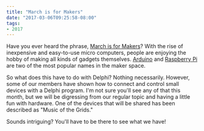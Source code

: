 ```yaml
---
title: "March is for Makers"
date: "2017-03-06T09:25:58-08:00"
tags:
- 2017
---
```


Have you ever heard the phrase, [March is for Makers](http://marchisformakers.com)? With the rise of inexpensive and easy-to-use micro computers, people are enjoying the hobby of making all kinds of gadgets themselves. [Arduino](http://www.arduino.org) and [Raspberry Pi](https://www.raspberrypi.org) are two of the most popular names in the maker space.

So what does this have to do with Delphi? Nothing necessarily. However, some of our members have shown how to connect and control small devices with a Delphi program. I'm not sure you'll see any of that this month, but we will be digressing from our regular topic and having a little fun with hardware. One of the devices that will be shared has been described as "Music of the Grids." 

Sounds intriguing? You'll have to be there to see what we have!
